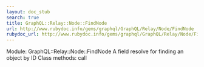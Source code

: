 ```yaml
---
layout: doc_stub
search: true
title: GraphQL::Relay::Node::FindNode
url: http://www.rubydoc.info/gems/graphql/GraphQL/Relay/Node/FindNode
rubydoc_url: http://www.rubydoc.info/gems/graphql/GraphQL/Relay/Node/FindNode
---
```


Module: GraphQL::Relay::Node::FindNode
A field resolve for finding an object by ID 
Class methods:
call

